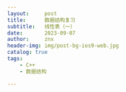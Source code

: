 ```yaml
---
layout:     post
title:      数据结构复习
subtitle:   线性表（一）
date:       2023-09-07
author:     znx
header-img: img/post-bg-ios9-web.jpg
catalog: true
tags:
    - C++
    - 数据结构

---
```









